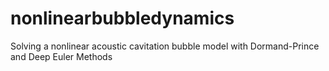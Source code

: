 # nonlinearbubbledynamics
Solving a nonlinear acoustic cavitation bubble model with Dormand-Prince and Deep Euler Methods
